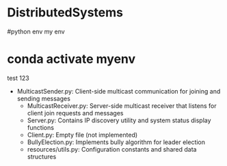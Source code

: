 # DistributedSystems



#python env my env
# conda activate myenv 


test 123 

- MulticastSender.py: Client-side multicast communication for joining and sending messages
  - MulticastReceiver.py: Server-side multicast receiver that listens for client join requests and messages
  - Server.py: Contains IP discovery utility and system status display functions
  - Client.py: Empty file (not implemented)
  - BullyElection.py: Implements bully algorithm for leader election
  - resources/utils.py: Configuration constants and shared data structures
